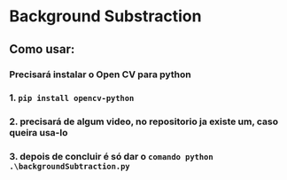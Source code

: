 # **Background Substraction**

## Como usar:
  ### Precisará instalar o Open CV para python
  
  ### 1. ```pip install opencv-python```
  ### 2. precisará de algum video, no repositorio ja existe um, caso queira usa-lo
  ### 3. depois de concluir é só dar o ```comando python .\backgroundSubtraction.py```

